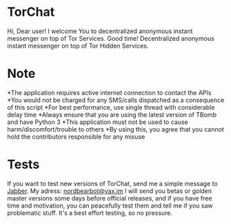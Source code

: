 # TorChat

Hi, Dear user! I welcome You to decentralized anonymous instant messenger on top of Tor Services. Good time! Decentralized anonymous instant messenger on top of Tor Hidden Services. 

# Note

*The application requires active internet connection to contact the APIs
*You would not be charged for any SMS/calls dispatched as a consequence of this script
*For best performance, use single thread with considerable delay time
*Always ensure that you are using the latest version of TBomb and have Python 3
*This application must not be used to cause harm/discomfort/trouble to others
*By using this, you agree that you cannot hold the contributors responsible for any misuse

# Tests

If you want to test new versions of TorChat, send me a simple message to [Jabber](xmpp.org). My adress: nordbearbot@yax.im
I will send you betas or golden master versions some days before official releases, and if you have free time and motivation, you can peacefully test them and tell me if you saw problematic stuff. It's a best effort testing, so no pressure.
